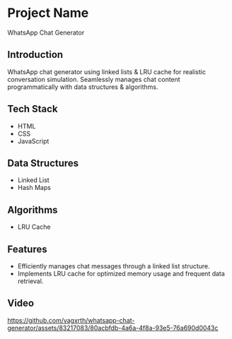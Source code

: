 # Project Name
WhatsApp Chat Generator


## Introduction
WhatsApp chat generator using linked lists & LRU cache for realistic conversation simulation. Seamlessly manages chat content programmatically with data structures & algorithms.
 

## Tech Stack
- HTML
- CSS
- JavaScript

## Data Structures
- Linked List
- Hash Maps

## Algorithms
- LRU Cache


## Features
- Efficiently manages chat messages through a linked list structure.
- Implements LRU cache for optimized memory usage and frequent data retrieval.


## Video



https://github.com/vagxrth/whatsapp-chat-generator/assets/83217083/80acbfdb-4a6a-4f8a-93e5-76a690d0043c


